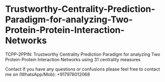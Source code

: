 # Trustworthy-Centrality-Prediction-Paradigm-for-analyzing-Two-Protein-Protein-Interaction-Networks
TCPP-2PPIN: Trustworthy Centrality Prediction Paradigm for analyzing Two Protein-Protein Interaction Networks using 31 centrality measures


Contact
If you have any questions or confusions please feel free to contact me on (WhatsApp/Mob): +917978012068
